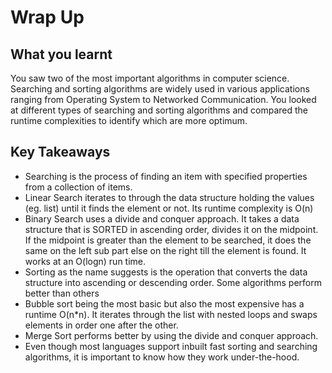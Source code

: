 # Wrap Up

## What you learnt
You saw two of the most important algorithms in computer science. Searching and sorting algorithms are widely used in various applications ranging from Operating System to Networked Communication. You looked at different types of searching and sorting algorithms and compared the runtime complexities to identify which are more optimum.

## Key Takeaways
- Searching is the process of finding an item with specified properties from a
collection of items.
- Linear Search iterates to through the data structure holding the values (eg. list) until it finds the element or not. Its runtime complexity is O(n)
- Binary Search uses a divide and conquer approach. It takes a data structure that is SORTED in ascending order, divides it on the midpoint. If the midpoint is greater than the element to be searched, it does the same on the left sub part else on the right till the element is found. It works at an O(logn) run time.
- Sorting as the name suggests is the operation that converts the data structure into ascending or descending order. Some algorithms perform better than others
- Bubble sort being the most basic but also the most expensive has a runtime O(n*n). It iterates through the list with nested loops and swaps elements in order one after the other.
- Merge Sort performs better by using the divide and conquer approach.
- Even though most languages support inbuilt fast sorting and searching algorithms, it is important to know how they work under-the-hood.

